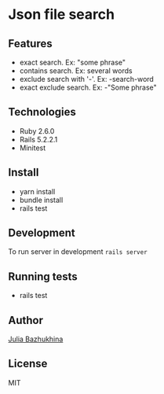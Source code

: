 # Json file search

## Features
* exact search. Ex: "some phrase"
* contains search. Ex: several words
* exclude search with '-'. Ex: -search-word
* exact exclude search. Ex: -"Some phrase"

## Technologies
* Ruby 2.6.0
* Rails 5.2.2.1
* Minitest

## Install
* yarn install
* bundle install
* rails test

## Development
To run server in development `rails server`

## Running tests
* rails test

## Author
[Julia Bazhukhina](https://github.com/JulaB)

## License
MIT
